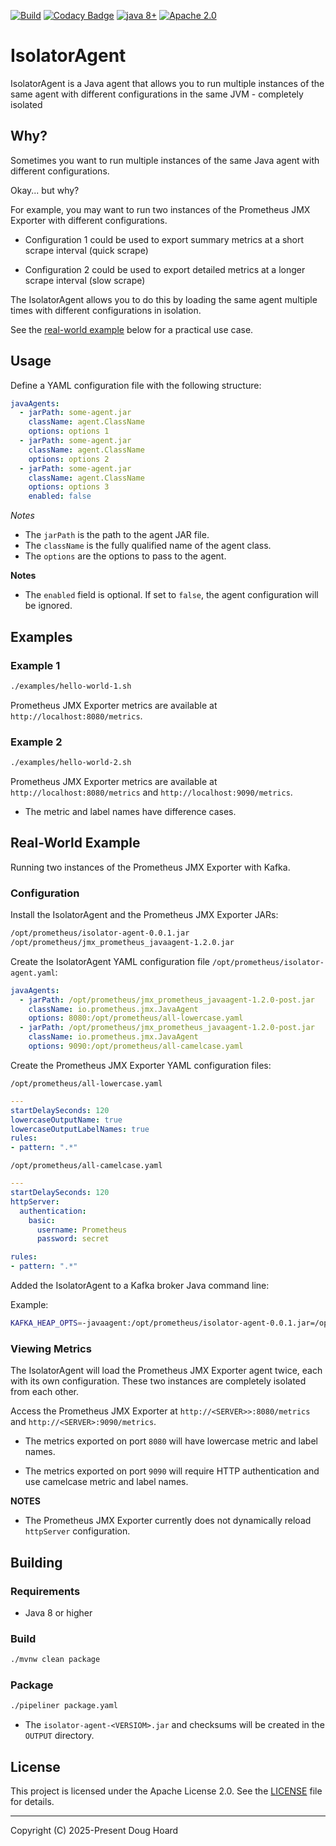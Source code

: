 [![Build](https://github.com/dhoard/isolator-agent/actions/workflows/build.yaml/badge.svg)](https://github.com/dhoard/isolator-agent/actions/workflows/build.yaml) [![Codacy Badge](https://app.codacy.com/project/badge/Grade/f2f60b7517874ce6a8cc75a6b2e18a46)](https://app.codacy.com/gh/dhoard/isolator-agent/dashboard?utm_source=gh&utm_medium=referral&utm_content=&utm_campaign=Badge_grade) <a href="#"><img src="https://img.shields.io/badge/JDK%20compatibility-8+-blue.svg" alt="java 8+"></a> <a href="#"><img src="https://img.shields.io/badge/license-Apache%202.0-blue.svg" alt="Apache 2.0"></a>

# IsolatorAgent

IsolatorAgent is a Java agent that allows you to run multiple instances of the same agent with different configurations in the same JVM - completely isolated

## Why?

Sometimes you want to run multiple instances of the same Java agent with different configurations.

Okay... but why?

For example, you may want to run two instances of the Prometheus JMX Exporter with different configurations.

- Configuration 1 could be used to export summary metrics at a short scrape interval (quick scrape)


- Configuration 2 could be used to export detailed metrics at a longer scrape interval (slow scrape)

The IsolatorAgent allows you to do this by loading the same agent multiple times with different configurations in isolation.

See the [real-world example](#real-world-example) below for a practical use case.

## Usage

Define a YAML configuration file with the following structure:

```yaml
javaAgents:
  - jarPath: some-agent.jar
    className: agent.ClassName
    options: options 1
  - jarPath: some-agent.jar
    className: agent.ClassName
    options: options 2
  - jarPath: some-agent.jar
    className: agent.ClassName
    options: options 3
    enabled: false
```

*Notes*

- The `jarPath` is the path to the agent JAR file.
- The `className` is the fully qualified name of the agent class.
- The `options` are the options to pass to the agent.

**Notes**

- The `enabled` field is optional. If set to `false`, the agent configuration will be ignored.

## Examples

### Example 1

```bash
./examples/hello-world-1.sh
```

Prometheus JMX Exporter metrics are available at `http://localhost:8080/metrics`.

### Example 2

```bash
./examples/hello-world-2.sh
```

Prometheus JMX Exporter metrics are available at `http://localhost:8080/metrics` and `http://localhost:9090/metrics`.

- The metric and label names have difference cases.

## Real-World Example

Running two instances of the Prometheus JMX Exporter with Kafka.

### Configuration

Install the IsolatorAgent and the Prometheus JMX Exporter JARs:

```bash
/opt/prometheus/isolator-agent-0.0.1.jar
/opt/prometheus/jmx_prometheus_javaagent-1.2.0.jar
```

Create the IsolatorAgent YAML configuration file `/opt/prometheus/isolator-agent.yaml`:

```yaml
javaAgents:
  - jarPath: /opt/prometheus/jmx_prometheus_javaagent-1.2.0-post.jar
    className: io.prometheus.jmx.JavaAgent
    options: 8080:/opt/prometheus/all-lowercase.yaml
  - jarPath: /opt/prometheus/jmx_prometheus_javaagent-1.2.0-post.jar
    className: io.prometheus.jmx.JavaAgent
    options: 9090:/opt/prometheus/all-camelcase.yaml
```

Create the Prometheus JMX Exporter YAML configuration files:

`/opt/prometheus/all-lowercase.yaml`

```yaml
---
startDelaySeconds: 120
lowercaseOutputName: true
lowercaseOutputLabelNames: true
rules:
- pattern: ".*"
```

`/opt/prometheus/all-camelcase.yaml`

```yaml
---
startDelaySeconds: 120
httpServer:
  authentication:
    basic:
      username: Prometheus
      password: secret

rules:
- pattern: ".*"
```

Added the IsolatorAgent to a Kafka broker Java command line:

Example:

```bash
KAFKA_HEAP_OPTS=-javaagent:/opt/prometheus/isolator-agent-0.0.1.jar=/opt/prometheus/isolator-agent.yaml -Xms1g -Xmx6g -XX:MetaspaceSize=96m -XX:+UseG1GC -XX:MaxGCPauseMillis=20 -XX:InitiatingHeapOccupancyPercent=35 -XX:G1HeapRegionSize=16M -XX:MinMetaspaceFreeRatio=50 -XX:MaxMetaspaceFreeRatio=80
```

### Viewing Metrics

The IsolatorAgent will load the Prometheus JMX Exporter agent twice, each with its own configuration. These two instances are completely isolated from each other.

Access the Prometheus JMX Exporter at `http://<SERVER>>:8080/metrics` and `http://<SERVER>:9090/metrics`.

- The metrics exported on port `8080` will have lowercase metric and label names.


- The metrics exported on port `9090` will require HTTP authentication and use camelcase metric and label names.

**NOTES**

- The Prometheus JMX Exporter currently does not dynamically reload `httpServer` configuration.

## Building

### Requirements

- Java 8 or higher

### Build

```bash
./mvnw clean package
```

### Package

```bash
./pipeliner package.yaml
```

- The `isolator-agent-<VERSIOM>.jar` and checksums will be created in the `OUTPUT` directory.

## License

This project is licensed under the Apache License 2.0. See the [LICENSE](LICENSE) file for details.

---

Copyright (C) 2025-Present Doug Hoard